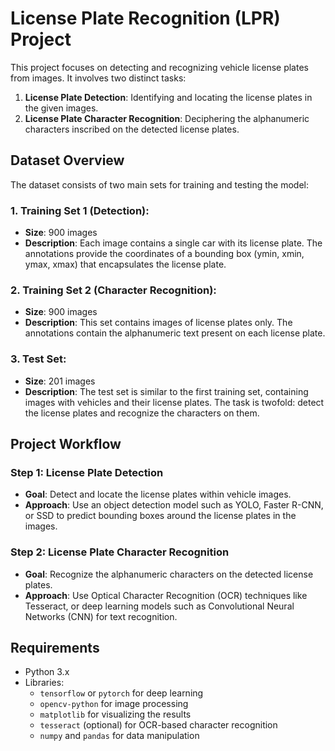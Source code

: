 # License Plate Recognition (LPR) Project

This project focuses on detecting and recognizing vehicle license plates from images. It involves two distinct tasks:

1. **License Plate Detection**: Identifying and locating the license plates in the given images.
2. **License Plate Character Recognition**: Deciphering the alphanumeric characters inscribed on the detected license plates.

## Dataset Overview

The dataset consists of two main sets for training and testing the model:

### 1. **Training Set 1 (Detection)**:
   - **Size**: 900 images
   - **Description**: Each image contains a single car with its license plate. The annotations provide the coordinates of a bounding box (ymin, xmin, ymax, xmax) that encapsulates the license plate.
   
### 2. **Training Set 2 (Character Recognition)**:
   - **Size**: 900 images
   - **Description**: This set contains images of license plates only. The annotations contain the alphanumeric text present on each license plate.

### 3. **Test Set**:
   - **Size**: 201 images
   - **Description**: The test set is similar to the first training set, containing images with vehicles and their license plates. The task is twofold: detect the license plates and recognize the characters on them.

## Project Workflow

### Step 1: License Plate Detection
   - **Goal**: Detect and locate the license plates within vehicle images.
   - **Approach**: Use an object detection model such as YOLO, Faster R-CNN, or SSD to predict bounding boxes around the license plates in the images.

### Step 2: License Plate Character Recognition
   - **Goal**: Recognize the alphanumeric characters on the detected license plates.
   - **Approach**: Use Optical Character Recognition (OCR) techniques like Tesseract, or deep learning models such as Convolutional Neural Networks (CNN) for text recognition.

## Requirements

- Python 3.x
- Libraries:
  - `tensorflow` or `pytorch` for deep learning
  - `opencv-python` for image processing
  - `matplotlib` for visualizing the results
  - `tesseract` (optional) for OCR-based character recognition
  - `numpy` and `pandas` for data manipulation

